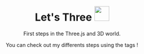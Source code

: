 <div align="center">

# Let's Three <img style="width: 40px; height 40px;" src="https://github.com/mrdoob/three.js/blob/38bf5f47a8c01a1d12d16a41b4097dc9ee31daad/files/icon.svg"/>
  
First steps in the Three.js and 3D world.

You can check out my differents steps using the tags !
</div>
